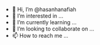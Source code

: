 - 👋 Hi, I’m @hasanhanafiah
- 👀 I’m interested in ...
- 🌱 I’m currently learning ...
- 💞️ I’m looking to collaborate on ...
- 📫 How to reach me ...

<!---
hasanhanafiah/hasanhanafiah is a ✨ special ✨ repository because its `README.md` (this file) appears on your GitHub profile.
You can click the Preview link to take a look at your changes.
--->
